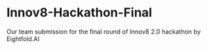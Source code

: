 # Innov8-Hackathon-Final
Our team submission for the final round of Innov8 2.0 hackathon by Eightfold.AI
